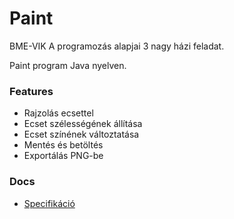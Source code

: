 # Paint

BME-VIK A programozás alapjai 3 nagy házi feladat.

Paint program Java nyelven.

### Features

 * Rajzolás ecsettel
 * Ecset szélességének állítása
 * Ecset színének változtatása
 * Mentés és betöltés
 * Exportálás PNG-be


### Docs

 * [Specifikáció](https://drive.google.com/file/d/0B-eMY_OPHGPTLXNPTnZIMFZZYlk/view?usp=sharing)


